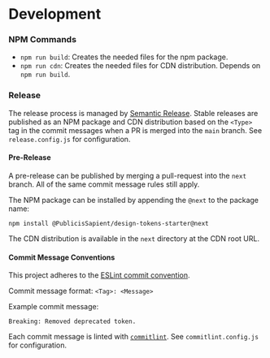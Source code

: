 # Development

### NPM Commands

- `npm run build`: Creates the needed files for the npm package.
- `npm run cdn`: Creates the needed files for CDN distribution. Depends on `npm run build`.

### Release

The release process is managed by [Semantic Release](https://semantic-release.gitbook.io/semantic-release/). Stable releases are published as an NPM package and CDN distribution based on the `<Type>` tag in the commit messages when a PR is merged into the `main` branch. See `release.config.js` for configuration.

#### Pre-Release

A pre-release can be published by merging a pull-request into the `next` branch. All of the same commit message rules still apply.

The NPM package can be installed by appending the `@next` to the package name:

```
npm install @PublicisSapient/design-tokens-starter@next
```

The CDN distribution is available in the `next` directory at the CDN root URL.

#### Commit Message Conventions

This project adheres to the [ESLint commit convention](https://github.com/conventional-changelog/conventional-changelog/tree/master/packages/conventional-changelog-eslint#readme).

Commit message format: `<Tag>: <Message>`

Example commit message:

```
Breaking: Removed deprecated token.
```

Each commit message is linted with [`commitlint`](https://commitlint.js.org). See `commitlint.config.js` for configuration.
